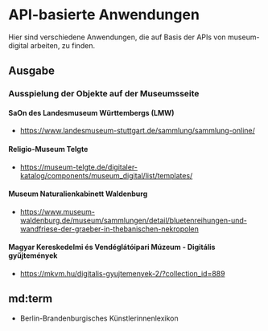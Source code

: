 # API-basierte Anwendungen

Hier sind verschiedene Anwendungen, die auf Basis der APIs von museum-digital arbeiten, zu finden.

## Ausgabe

### Ausspielung der Objekte auf der Museumsseite

#### SaOn des Landesmuseum Württembergs (LMW)

- https://www.landesmuseum-stuttgart.de/sammlung/sammlung-online/

#### Religio-Museum Telgte

- https://museum-telgte.de/digitaler-katalog/components/museum_digital/list/templates/

#### Museum Naturalienkabinett Waldenburg

- https://www.museum-waldenburg.de/museum/sammlungen/detail/bluetenreihungen-und-wandfriese-der-graeber-in-thebanischen-nekropolen

#### Magyar Kereskedelmi és Vendéglátóipari Múzeum - Digitális gyűjtemények

- https://mkvm.hu/digitalis-gyujtemenyek-2/?collection_id=889

## md:term

- Berlin-Brandenburgisches Künstlerinnenlexikon
